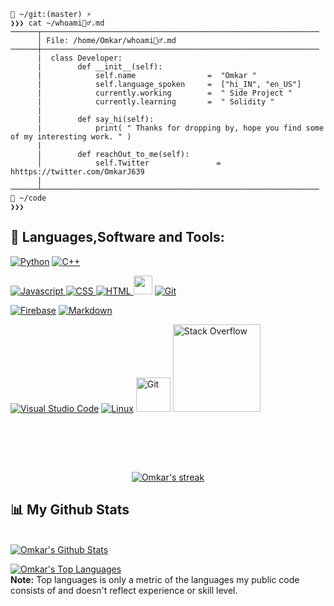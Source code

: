 
```
📂 ~/git:(master) ⚡
❯❯❯ cat ~/whoami🙋‍♂️.md
──────┬──────────────────────────────────────────────────────────────
      │ File: /home/Omkar/whoami🙋‍♂️.md
──────┼──────────────────────────────────────────────────────────────
      |  class Developer:
      |        def __init__(self):
      |            self.name                =  "Omkar "
      |            self.language_spoken     =  ["hi_IN", "en_US"]
      |            currently.working        =  " Side Project "
      |            currently.learning       =  " Solidity "
      |
      |        def say_hi(self):
      |            print( " Thanks for dropping by, hope you find some of my interesting work. " )
      |
      |        def reachOut_to_me(self):
      │            self.Twitter               = hhttps://twitter.com/OmkarJ639
      |
──────┴──────────────────────────────────────────────────────────────
📂 ~/code
❯❯❯
```

## 🚀 Languages,Software and Tools:

<p>

<a href="#"><img alt="Python" src="http://img.shields.io/badge/-Python-3776AB?style=for-the-badge&logo=python&logoColor=ffffff"></a>
<a href="#"><img alt="C++" src="https://img.shields.io/badge/C%2B%2B-00599C?style=for-the-badge&logo=c%2B%2B&logoColor=white"></a>
      <br>

<a href="#"><img alt="Javascript" src="https://img.shields.io/badge/-JavaScript-%23F7DF1C?style=for-the-badge&logo=javascript&logoColor=000000&labelColor=%23F7DF1C&color=%23FFCE5A">
<a href="#"><img alt="CSS" src="https://img.shields.io/badge/-CSS3-%231572B6?style=for-the-badge&logo=css3">
<a href="#"><img alt="HTML" src="https://img.shields.io/badge/-HTML5-%23E44D27?style=for-the-badge&logo=html5&logoColor=ffffff">
<a href="#"><img at="React Js" src="https://upload.wikimedia.org/wikipedia/commons/thumb/a/a7/React-icon.svg/240px-React-icon.svg.png" width="30" height="30"></a>
<a href="#"><img alt="Git" src="https://img.shields.io/badge/-Git-%23F05032?style=for-the-badge&logo=git&logoColor=%23ffffff">
  <br>
     
<a href="#"><img alt="Firebase" src="https://img.shields.io/badge/-Firebase-FFCA28?style=for-the-badge&logo=firebase&logoColor=ffffff"></a>
<a href="#"><img alt="Markdown" src="https://img.shields.io/badge/Markdown-000000?style=for-the-badge&logo=markdown&logoColor=white"></a>
  <br>
  
  <a href="#"><img alt="Visual Studio Code" src="http://img.shields.io/badge/-VS%20Code-007ACC?style=for-the-badge&logo=visual-studio-code&logoColor=ffffff"></a>
<a href="#"><img alt="Linux" src="http://img.shields.io/badge/-Linux-0078D6?style=for-the-badge&logo=linux&logoColor=ffffff" ></a>
<a href="#"><img alt="Git" src="https://img.shields.io/badge/Git-F05033.svg?logo=git&logoColor=white" width="55"></a>
<a href="#"><img alt="Stack Overflow" src="https://img.shields.io/badge/-Stack%20Overflow-FE7A16?logo=stack-overflow&logoColor=white" width="140"></a>
</p>

</p>     

<p>


<br />
<br>
</p>


<br/>

<p align="center">
    <a href="https://github.com/FatGuyy/github-readme-streak-stats">
        <img title="🔥 Get streak stats for your profile at git.io/streak-stats" alt="Omkar's streak" src="https://github-readme-streak-stats.herokuapp.com/?user=ConnectBhawna&theme=black-ice&hide_border=true&stroke=0000&background=060A0CD0"/>
    </a>
</p>

## 📊 My Github Stats

  <br/>
    <a href="https://github.com/FatGuyy/github-readme-stats"><img alt="Omkar's Github Stats" src="https://github-readme-stats.vercel.app/api?username=FatGuyy&show_icons=true&count_private=true&theme=react&hide_border=true&bg_color=0D1117" /></a>
      
  <a href="https://github.com/FatGuyy/github-readme-stats"><img alt="Omkar's Top Languages" src="https://github-readme-stats.vercel.app/api/top-langs/?username=FatGuyy&langs_count=8&count_private=true&layout=compact&theme=react&hide_border=true&bg_color=0D1117" /></a>
  <br/>
  <b>Note:</b> Top languages is only a metric of the languages my public code consists of and doesn't reflect experience or skill level.


<br/>
<br/>
